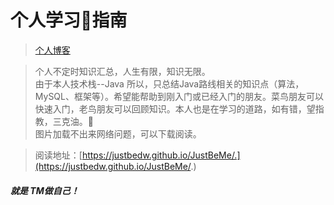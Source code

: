 
# 个人学习🌼指南


>[个人博客](http://jyzg.tj.cn/)  

> 个人不定时知识汇总，人生有限，知识无限。  
> 由于本人技术栈--Java 所以，只总结Java路线相关的知识点（算法，MySQL、框架等）。希望能帮助到刚入门或已经入门的朋友。菜鸟朋友可以快速入门，老鸟朋友可以回顾知识。本人也是在学习的道路，如有错，望指教，三克油。🤗  
> 图片加载不出来网络问题，可以下载阅读。

>阅读地址：[https://justbedw.github.io/JustBeMe/.](https://justbedw.github.io/JustBeMe/.)

#### 															***就是 TM做自己！***

